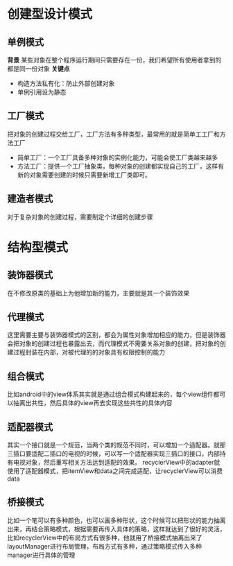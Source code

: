 # 创建型设计模式
## 单例模式
**背景**
某些对象在整个程序运行期间只需要存在一份，我们希望所有使用者拿到的都是同一份对象
**关键点**
- 构造方法私有化：防止外部创建对象
- 单例引用设为静态


## 工厂模式
把对象的创建过程交给工厂，工厂方法有多种类型，最常用的就是简单工工厂和方法工厂
- 简单工厂：一个工厂具备多种对象的实例化能力，可能会使工厂类越来越多
- 方法工厂：提供一个工厂抽象类，每种对象的创建都实现自己的工厂，这样有新的对象需要创建的时候只需要新增工厂类即可。

## 建造者模式
对于复杂对象的创建过程，需要制定个详细的创建步骤


# 结构型模式

## 装饰器模式
在不修改原类的基础上为他增加新的能力，主要就是其一个装饰效果
## 代理模式
这里需要主要与装饰器模式的区别，都会为属性对象增加相应的能力，但是装饰器会把对象的创建过程也暴露出去，而代理模式不需要关系对象的创建，把对象的创建过程封装在内部，对被代理的的对象具有权限控制的能力

## 组合模式
比如android中的view体系其实就是通过组合模式构建起来的，每个view组件都可以抽离出共性，然后具体的view再去实现这些共性的具体内容
## 适配器模式
其实一个接口就是一个规范，当两个类的规范不同时，可以增加一个适配器。就那三插口要适配二插口的电视的时候，可以写一个适配器实现三插口的接口，内部持有电视对象，然后重写相关方法达到适配的效果。
recyclerView中的adapter就使用了适配器模式，把itemView和data之间完成适配，让recyclerView可以消费data

## 桥接模式
比如一个笔可以有多种颜色，也可以画多种形状，这个时候可以把形状的能力抽离出来，再结合策略模式，根据需要再传入具体的策略，这样就达到了很好的灵活，比如recyclerView中的布局方式有很多种，他就用了桥接模式抽离出来了layoutManager进行布局管理，布局方式有多种，通过策略模式传入多种manager进行具体的管理
